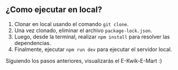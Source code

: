 ## ¿Como ejecutar en local?

1. Clonar en local usando el comando ```git clone```.
2. Una vez clonado, eliminar el archivo ```package-lock.json```.
3. Luego, desde la terminal, realizar ```npm install``` para resolver las dependencias.
4. Finalmente, ejecutar ```npm run dev``` para ejecutar el servidor local.

Siguiendo los pasos anteriores, visualizarás el E-Kwik-E-Mart :)
